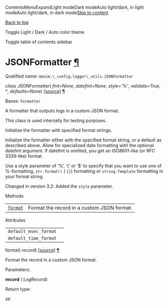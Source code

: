 ContentsMenuExpandLight modeDark modeAuto light/dark, in light modeAuto light/dark, in dark mode[Skip to content](https://docs.manim.community/en/stable/reference/manim._config.logger_utils.JSONFormatter.html#furo-main-content)

[Back to top](https://docs.manim.community/en/stable/reference/manim._config.logger_utils.JSONFormatter.html#)

Toggle Light / Dark / Auto color theme

Toggle table of contents sidebar

# JSONFormatter [¶](https://docs.manim.community/en/stable/reference/manim._config.logger_utils.JSONFormatter.html\#jsonformatter "Link to this heading")

Qualified name: `manim.\_config.logger\_utils.JSONFormatter`

_class_ JSONFormatter( _fmt=None_, _datefmt=None_, _style='%'_, _validate=True_, _\*_, _defaults=None_) [\[source\]](https://docs.manim.community/en/stable/_modules/manim/_config/logger_utils.html#JSONFormatter) [¶](https://docs.manim.community/en/stable/reference/manim._config.logger_utils.JSONFormatter.html#manim._config.logger_utils.JSONFormatter "Link to this definition")

Bases: `Formatter`

A formatter that outputs logs in a custom JSON format.

This class is used internally for testing purposes.

Initialize the formatter with specified format strings.

Initialize the formatter either with the specified format string, or a
default as described above. Allow for specialized date formatting with
the optional datefmt argument. If datefmt is omitted, you get an
ISO8601-like (or RFC 3339-like) format.

Use a style parameter of ‘%’, ‘{’ or ‘$’ to specify that you want to
use one of %-formatting, `str.format()` ( `{}`) formatting or
`string.Template` formatting in your format string.

Changed in version 3.2: Added the `style` parameter.

Methods

|     |     |
| --- | --- |
| [`format`](https://docs.manim.community/en/stable/reference/manim._config.logger_utils.JSONFormatter.html#manim._config.logger_utils.JSONFormatter.format "manim._config.logger_utils.JSONFormatter.format") | Format the record in a custom JSON format. |

Attributes

|     |     |
| --- | --- |
| `default_msec_format` |  |
| `default_time_format` |  |

format( _record_) [\[source\]](https://docs.manim.community/en/stable/_modules/manim/_config/logger_utils.html#JSONFormatter.format) [¶](https://docs.manim.community/en/stable/reference/manim._config.logger_utils.JSONFormatter.html#manim._config.logger_utils.JSONFormatter.format "Link to this definition")

Format the record in a custom JSON format.

Parameters:

**record** ( _LogRecord_)

Return type:

str